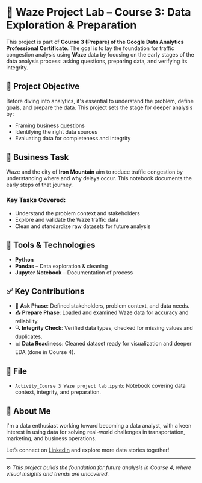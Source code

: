 # 📍 Waze Project Lab – Course 3: Data Exploration & Preparation

This project is part of **Course 3 (Prepare) of the Google Data Analytics Professional Certificate**. The goal is to lay the foundation for traffic congestion analysis using **Waze** data by focusing on the early stages of the data analysis process: asking questions, preparing data, and verifying its integrity.

## 📌 Project Objective

Before diving into analytics, it's essential to understand the problem, define goals, and prepare the data. This project sets the stage for deeper analysis by:
- Framing business questions
- Identifying the right data sources
- Evaluating data for completeness and integrity

## 💼 Business Task

Waze and the city of **Iron Mountain** aim to reduce traffic congestion by understanding where and why delays occur. This notebook documents the early steps of that journey.

### Key Tasks Covered:
- Understand the problem context and stakeholders
- Explore and validate the Waze traffic data
- Clean and standardize raw datasets for future analysis

## 🧰 Tools & Technologies

- **Python**
- **Pandas** – Data exploration & cleaning
- **Jupyter Notebook** – Documentation of process

## ✅ Key Contributions

- 🧠 **Ask Phase**: Defined stakeholders, problem context, and data needs.
- 📥 **Prepare Phase**: Loaded and examined Waze data for accuracy and reliability.
- 🔍 **Integrity Check**: Verified data types, checked for missing values and duplicates.
- 📊 **Data Readiness**: Cleaned dataset ready for visualization and deeper EDA (done in Course 4).

## 📁 File

- `Activity_Course 3 Waze project lab.ipynb`: Notebook covering data context, integrity, and preparation.

## 👤 About Me

I'm a data enthusiast working toward becoming a data analyst, with a keen interest in using data for solving real-world challenges in transportation, marketing, and business operations.

Let’s connect on [LinkedIn](https://www.linkedin.com/in/sahilverma2610) and explore more data stories together!

---

⚙️ *This project builds the foundation for future analysis in Course 4, where visual insights and trends are uncovered.*
